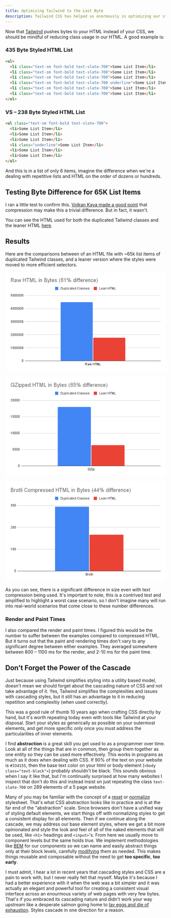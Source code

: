 ```yaml
---
title: Optimizing Tailwind to the Last Byte
description: Tailwind CSS has helped us enormously in optimizing our styles. However, there are still ways to write it inefficiently that we should be thinking about.
---
```


Now that [Tailwind](https://tailwindcss.com/) pushes bytes to your HTML instead of your CSS, we should be mindful of reducing class usage in our HTML. A good example is:

### 435 Byte Styled HTML List

```html
<ul>
  <li class="text-sm font-bold text-slate-700">Some List Item</li>
  <li class="text-sm font-bold text-slate-700">Some List Item</li>
  <li class="text-sm font-bold text-slate-700">Some List Item</li>
  <li class="text-sm font-bold text-slate-700 underline">Some List Item</li>
  <li class="text-sm font-bold text-slate-700">Some List Item</li>
  <li class="text-sm font-bold text-slate-700">Some List Item</li>
</ul>
```

### VS – 238 Byte Styled HTML List

```html
<ul class="text-sm font-bold text-slate-700">
  <li>Some List Item</li>
  <li>Some List Item</li>
  <li>Some List Item</li>
  <li class="underline">Some List Item</li>
  <li>Some List Item</li>
  <li>Some List Item</li>
</ul>
```

And this is in a list of only 6 items, imagine the difference when we're a dealing with repetitive lists and HTML on the order of dozens or hundreds.

## Testing Byte Difference for 65K List Items

I ran a little test to confirm this. [Volkan Kaya made a good point](https://twitter.com/volkandkaya/status/1574583837971152896) that compression may make this a trivial difference. But in fact, it wasn't.

You can see the HTML used for both the duplicated Tailwind classes and the leaner HTML [here](https://github.com/greghunt/duplicate-class-experiment/tree/main/dist).

## Results

Here are the comparisons between of an HTML file with ~65k list items of duplicated Tailwind classes, and a leaner version where the styles were moved to more efficient selectors.

![Raw HTML](https://raw.githubusercontent.com/greghunt/duplicate-class-experiment/main/charts/raw.png)

![GZipped](https://raw.githubusercontent.com/greghunt/duplicate-class-experiment/main/charts/gzip.png)

![Brotli](https://raw.githubusercontent.com/greghunt/duplicate-class-experiment/main/charts/brotli.png)

As you can see, there is a significant difference in size even with text compression being used. It's important to note, this is a contrived test and amplified to highlight a worst case scenario, so I don't imagine many will run into real-world scenarios that come close to these number differences.

### Render and Paint Times

I also compared the render and paint times. I figured this would be the number to suffer between the examples compared to compressed HTML. But it turns out that the paint and rendering times don't vary to any significant degree between either examples. They averaged somewhere between 800 – 1100 ms for the render, and 2-10 ms for the paint time.

## Don't Forget the Power of the Cascade

Just because using Tailwind simplifies styling into a utility based model, doesn't mean we should forget about the cascading nature of CSS and not take advantage of it. Yes, Tailwind simplifies the complexities and issues with cascading styles, but it still has an advantage to it in reducing repetition and complexitiy (when used correctly).

This was a good rule of thumb 10 years ago when crafting CSS directly by hand, but it's worth repeating today even with tools like Tailwind at your disposal. Start your styles as generically as possible on your outermost elements, and get more specific only once you must address the particularities of inner elements.

I find **abstraction** is a great skill you get used to as a programmer over time. Look at all of the things that are in common, then group them together as one entity so they can be used more effectively. This works in programs as much as it does when dealing with CSS. If 90% of the text on your website is `#334155`, then the base text color on your html or body element (`<body class="text-black">`) probably shouldn't be black. This sounds obvious when I say it like that, but I'm continually surprised at how many websites I inspect that don't do this and instead insist on just repeating the class `text-slate-700` on 289 elements of a 5 page website.

Many of you may be familiar with the concept of a [reset](https://meyerweb.com/eric/tools/css/reset/) or [normalize](https://necolas.github.io/normalize.css/) stylesheet. That's what CSS abstraction looks like in practice and is at the far end of the "abstraction" scale. Since browsers don't have a unified way of styling default elements, we start things off with normalizing styles to get a consistent display for all elements. Then if we continue along the cascade, we may address our base element styles, where we get a bit more opinionated and style the look and feel of all of the naked elements that will be used, like `<h1>` headings and `<input>`'s. From here we usually move to component levels but the same holds true. We implement methodologies like [BEM](https://en.bem.info/methodology/) for our components so we can name and easily abstract things only at their block levels, carefully [modifying](https://en.bem.info/methodology/key-concepts/#modifier) them as needed. This makes things reusable and composable without the need to get **too specific**, **too early**.

I must admit, I hear a lot in recent years that cascading styles and CSS are a pain to work with, but I never really felt that myself. Maybe it's because I had a better experience with it when the web was a bit simpler and it was actually an elegant and powerful tool for creating a consistent visual interface across an enourmous variety of web pages with very few bytes. That's if you embraced its cascading nature and didn't work your way upstream like a desperate salmon going home to [lay eggs and die of exhaustion](https://strikeandcatch.com/why-do-salmon-swim-upstream/). Styles cascade in one direction for a reason.

